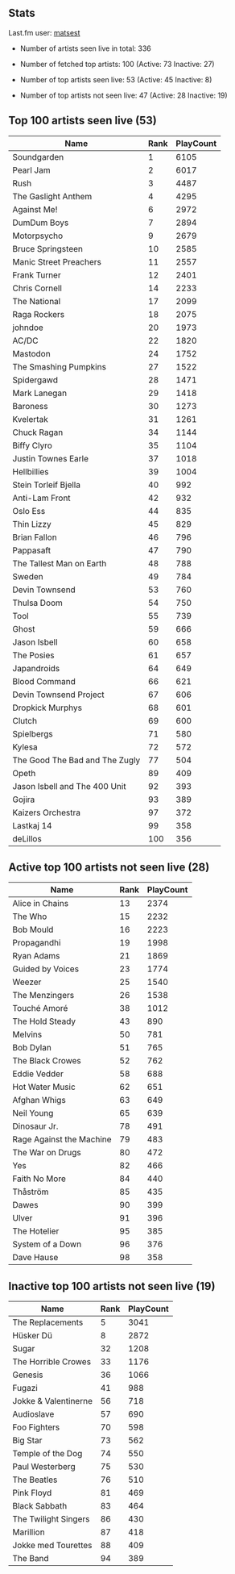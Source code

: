 ## Stats 


Last.fm user: [matsest](https://www.last.fm/user/matsest)

- Number of artists seen live in total: 336

- Number of fetched top artists: 100 (Active: 73 Inactive: 27)

- Number of top artists seen live: 53 (Active: 45 Inactive: 8)

- Number of top artists not seen live: 47 (Active: 28 Inactive: 19)

## Top 100 artists seen live (53)

Name                           | Rank | PlayCount
------------------------------ | ---- | ---------
Soundgarden                    | 1    | 6105     
Pearl Jam                      | 2    | 6017     
Rush                           | 3    | 4487     
The Gaslight Anthem            | 4    | 4295     
Against Me!                    | 6    | 2972     
DumDum Boys                    | 7    | 2894     
Motorpsycho                    | 9    | 2679     
Bruce Springsteen              | 10   | 2585     
Manic Street Preachers         | 11   | 2557     
Frank Turner                   | 12   | 2401     
Chris Cornell                  | 14   | 2233     
The National                   | 17   | 2099     
Raga Rockers                   | 18   | 2075     
johndoe                        | 20   | 1973     
AC/DC                          | 22   | 1820     
Mastodon                       | 24   | 1752     
The Smashing Pumpkins          | 27   | 1522     
Spidergawd                     | 28   | 1471     
Mark Lanegan                   | 29   | 1418     
Baroness                       | 30   | 1273     
Kvelertak                      | 31   | 1261     
Chuck Ragan                    | 34   | 1144     
Biffy Clyro                    | 35   | 1104     
Justin Townes Earle            | 37   | 1018     
Hellbillies                    | 39   | 1004     
Stein Torleif Bjella           | 40   | 992      
Anti-Lam Front                 | 42   | 932      
Oslo Ess                       | 44   | 835      
Thin Lizzy                     | 45   | 829      
Brian Fallon                   | 46   | 796      
Pappasaft                      | 47   | 790      
The Tallest Man on Earth       | 48   | 788      
Sweden                         | 49   | 784      
Devin Townsend                 | 53   | 760      
Thulsa Doom                    | 54   | 750      
Tool                           | 55   | 739      
Ghost                          | 59   | 666      
Jason Isbell                   | 60   | 658      
The Posies                     | 61   | 657      
Japandroids                    | 64   | 649      
Blood Command                  | 66   | 621      
Devin Townsend Project         | 67   | 606      
Dropkick Murphys               | 68   | 601      
Clutch                         | 69   | 600      
Spielbergs                     | 71   | 580      
Kylesa                         | 72   | 572      
The Good The Bad and The Zugly | 77   | 504      
Opeth                          | 89   | 409      
Jason Isbell and The 400 Unit  | 92   | 393      
Gojira                         | 93   | 389      
Kaizers Orchestra              | 97   | 372      
Lastkaj 14                     | 99   | 358      
deLillos                       | 100  | 356      

## Active top 100 artists not seen live (28)

Name                     | Rank | PlayCount
------------------------ | ---- | ---------
Alice in Chains          | 13   | 2374     
The Who                  | 15   | 2232     
Bob Mould                | 16   | 2223     
Propagandhi              | 19   | 1998     
Ryan Adams               | 21   | 1869     
Guided by Voices         | 23   | 1774     
Weezer                   | 25   | 1540     
The Menzingers           | 26   | 1538     
Touché Amoré             | 38   | 1012     
The Hold Steady          | 43   | 890      
Melvins                  | 50   | 781      
Bob Dylan                | 51   | 765      
The Black Crowes         | 52   | 762      
Eddie Vedder             | 58   | 688      
Hot Water Music          | 62   | 651      
Afghan Whigs             | 63   | 649      
Neil Young               | 65   | 639      
Dinosaur Jr.             | 78   | 491      
Rage Against the Machine | 79   | 483      
The War on Drugs         | 80   | 472      
Yes                      | 82   | 466      
Faith No More            | 84   | 440      
Thåström                 | 85   | 435      
Dawes                    | 90   | 399      
Ulver                    | 91   | 396      
The Hotelier             | 95   | 385      
System of a Down         | 96   | 376      
Dave Hause               | 98   | 358      

## Inactive top 100 artists not seen live (19)

Name                 | Rank | PlayCount
-------------------- | ---- | ---------
The Replacements     | 5    | 3041     
Hüsker Dü            | 8    | 2872     
Sugar                | 32   | 1208     
The Horrible Crowes  | 33   | 1176     
Genesis              | 36   | 1066     
Fugazi               | 41   | 988      
Jokke & Valentinerne | 56   | 718      
Audioslave           | 57   | 690      
Foo Fighters         | 70   | 598      
Big Star             | 73   | 562      
Temple of the Dog    | 74   | 550      
Paul Westerberg      | 75   | 530      
The Beatles          | 76   | 510      
Pink Floyd           | 81   | 469      
Black Sabbath        | 83   | 464      
The Twilight Singers | 86   | 430      
Marillion            | 87   | 418      
Jokke med Tourettes  | 88   | 409      
The Band             | 94   | 389      
